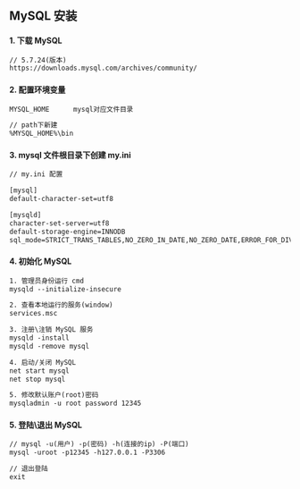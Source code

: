 ##

## MySQL 安装

#### 1. 下载 MySQL

```txt
// 5.7.24(版本)
https://downloads.mysql.com/archives/community/
```

#### 2. 配置环境变量

```txt
MYSQL_HOME      mysql对应文件目录

// path下新建
%MYSQL_HOME%\bin
```

#### 3. mysql 文件根目录下创建 my.ini

```txt
// my.ini 配置

[mysql]
default-character-set=utf8

[mysqld]
character-set-server=utf8
default-storage-engine=INNODB
sql_mode=STRICT_TRANS_TABLES,NO_ZERO_IN_DATE,NO_ZERO_DATE,ERROR_FOR_DIVISION_BY_ZERO,NO_AUTO_CREATE_USER,NO_ENGINE_SUBSTITUTION
```

#### 4. 初始化 MySQL

```txt
1. 管理员身份运行 cmd
mysqld --initialize-insecure

2. 查看本地运行的服务(window)
services.msc

3. 注册\注销 MySQL 服务
mysqld -install
mysqld -remove mysql

4. 启动/关闭 MySQL
net start mysql
net stop mysql

5. 修改默认账户(root)密码
mysqladmin -u root password 12345
```

#### 5. 登陆\退出 MySQL

```txt
// mysql -u(用户) -p(密码) -h(连接的ip) -P(端口)
mysql -uroot -p12345 -h127.0.0.1 -P3306
```

```txt
// 退出登陆
exit
```
